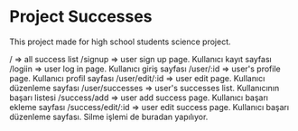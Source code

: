 # Project Successes

This project made for high school students science project.

/                   => all success list
/signup             => user sign up page. Kullanıcı kayıt sayfası
/logiin             => user log in page. Kullanıcı giriş sayfası
/user/:id           => user's profile page. Kullanıcı profil sayfası
/user/edit/:id      => user edit page. Kullanıcı düzenleme sayfası
/user/successes     => user's successes list. Kullanıcının başarı listesi
/success/add        => user add success page. Kullanıcı başarı ekleme sayfası
/success/edit/:id   => user edit success page. Kullanıcı başarı düzenleme sayfası. Silme işlemi de buradan yapılıyor.
